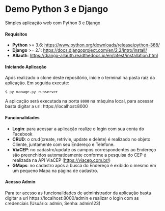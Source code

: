 ﻿# Demo Python 3 e Django
Simples aplicação web com Python 3 e Django

#### Requisitos
- **Python** >= 3.6: https://www.python.org/downloads/release/python-368/
- **Django** >= 2.1: https://docs.djangoproject.com/en/2.2/intro/install/
- **Allauth**: https://django-allauth.readthedocs.io/en/latest/installation.html

#### Iniciando Aplicação
Após realizado o clone deste repositório, inicie o terminal na pasta raiz da aplicação.
Em seguida execute:
```git
$ py manage.py runserver
```
A aplicação será executada na porta `8000` na máquina local, para acessar basta digitar a url: https://localhost:8000

#### Funcionalidades
- **Login**: para acessar a aplicação realize o login com sua conta do Facebook
- **CRUD**: o crud(create, retrivie, update e delete) é realizado no objeto Cliente, juntamente com seu Endereço e Telefone.
- **ViaCEP**: no cadastro/update os campos correspondentes ao Endereço são preenchidos automaticamente conforme a pesquisa do CEP é realizada na API ViaCEP (https://viacep.com.br/)
- **GMaps**: no cadastro após a busca do Endereço é exibido o mesmo em um pequeno Mapa na página de cadastro.

#### Acesso Admin
Para ter acesso as funcionalidades de administrador da aplicação basta digitar a url https://localhost:8000/admin e realizar o login com as credenciais (Usuário: admin, Senha: admin123)
